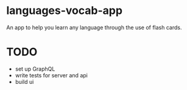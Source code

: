# languages-vocab-app

An app to help you learn any language through the use of flash cards.

# TODO

- set up GraphQL
- write tests for server and api
- build ui
